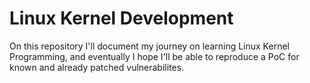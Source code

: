 # Linux Kernel Development

On this repository I'll document my journey on learning Linux Kernel Programming, and eventually I hope I'll be able to reproduce a PoC for known and already patched vulnerabilites. 

